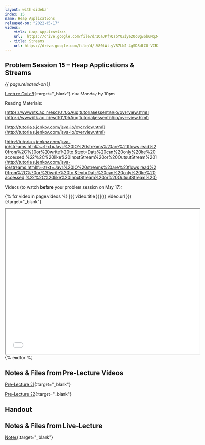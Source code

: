 ```yaml
---
layout: with-sidebar
index: 15
name: Heap Applications
released-on: "2022-05-17"
videos:
  - title: Heap Applications
    url:  https://drive.google.com/file/d/1OaJPfyQzbY0Ziye2Oc0gSob6Mq34RhX_
  - title: Streams
    url: https://drive.google.com/file/d/1V80tWttyVB7LNA-4gSD8dfC8-VCBZLol
---
```


## Problem Session 15 – Heap Applications & Streams

_{{ page.released-on }}_  

[Lecture Quiz 8](https://www.gradescope.com/courses/381276/assignments/2016191/){:target="_blank"} due Monday by 10pm.

Reading Materials:

[https://www.iitk.ac.in/esc101/05Aug/tutorial/essential/io/overview.html](https://www.iitk.ac.in/esc101/05Aug/tutorial/essential/io/overview.html)

[http://tutorials.jenkov.com/java-io/overview.html](http://tutorials.jenkov.com/java-io/overview.html)

[http://tutorials.jenkov.com/java-io/streams.html#:~:text=Java%20IO%20streams%20are%20flows,read%20from%2C%20or%20write%20to.&text=Data%20can%20only%20be%20accessed,%22%2C%20like%20InputStream%20or%20OutputStream%20](http://tutorials.jenkov.com/java-io/streams.html#:~:text=Java%20IO%20streams%20are%20flows,read%20from%2C%20or%20write%20to.&text=Data%20can%20only%20be%20accessed,%22%2C%20like%20InputStream%20or%20OutputStream%20)

Videos (to watch **before** your problem session on May 17):

{% for video in page.videos %}
[{{ video.title }}]({{ video.url }}){:target="_blank"}

<iframe src="{{ video.url }}/preview" width="640" height="480" allow="autoplay"></iframe>
{% endfor %}

## Notes & Files from Pre-Lecture Videos

[Pre-Lecture 21](https://github.com/ucsd-cse12-sp22/ucsd-cse12-sp22.github.io/tree/main/_pre-lectures/lecture-21){:target="_blank"}

[Pre-Lecture 22](https://github.com/ucsd-cse12-sp22/ucsd-cse12-sp22.github.io/tree/main/_pre-lectures/lecture-22){:target="_blank"}

## Handout

## Notes & Files from Live-Lecture

[Notes](https://github.com/ucsd-cse12-sp22/ucsd-cse12-sp22.github.io/tree/main/_lectures/lecture-15){:target="_blank"}

